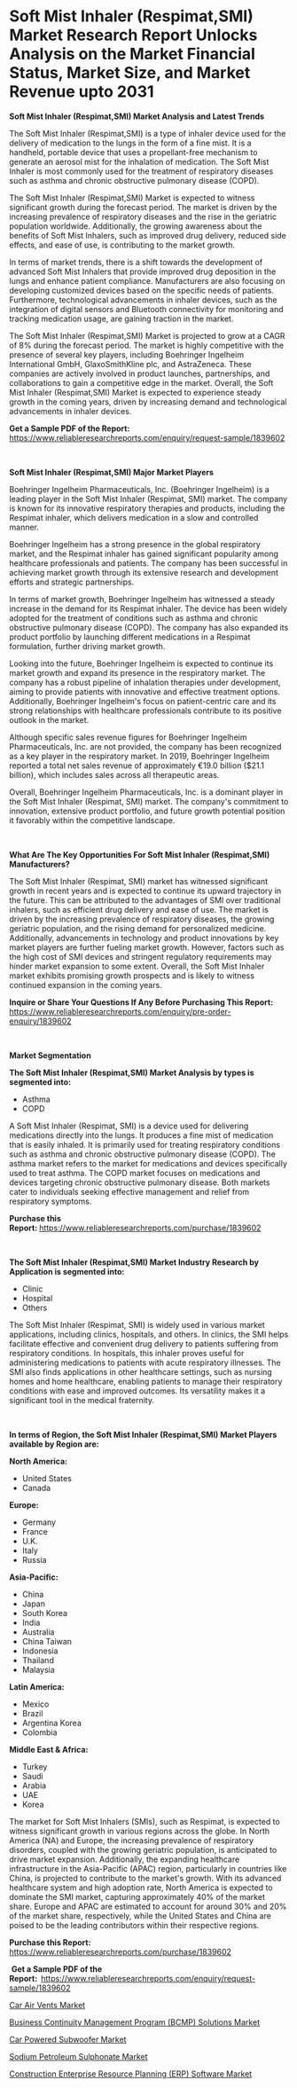 <p><h1>Soft Mist Inhaler (Respimat,SMI) Market Research Report Unlocks Analysis on the Market Financial Status, Market Size, and Market Revenue upto 2031</h1></p><p><strong>Soft Mist Inhaler (Respimat,SMI) Market Analysis and Latest Trends</strong></p>
<p><p>The Soft Mist Inhaler (Respimat,SMI) is a type of inhaler device used for the delivery of medication to the lungs in the form of a fine mist. It is a handheld, portable device that uses a propellant-free mechanism to generate an aerosol mist for the inhalation of medication. The Soft Mist Inhaler is most commonly used for the treatment of respiratory diseases such as asthma and chronic obstructive pulmonary disease (COPD). </p><p>The Soft Mist Inhaler (Respimat,SMI) Market is expected to witness significant growth during the forecast period. The market is driven by the increasing prevalence of respiratory diseases and the rise in the geriatric population worldwide. Additionally, the growing awareness about the benefits of Soft Mist Inhalers, such as improved drug delivery, reduced side effects, and ease of use, is contributing to the market growth. </p><p>In terms of market trends, there is a shift towards the development of advanced Soft Mist Inhalers that provide improved drug deposition in the lungs and enhance patient compliance. Manufacturers are also focusing on developing customized devices based on the specific needs of patients. Furthermore, technological advancements in inhaler devices, such as the integration of digital sensors and Bluetooth connectivity for monitoring and tracking medication usage, are gaining traction in the market. </p><p>The Soft Mist Inhaler (Respimat,SMI) Market is projected to grow at a CAGR of 8% during the forecast period. The market is highly competitive with the presence of several key players, including Boehringer Ingelheim International GmbH, GlaxoSmithKline plc, and AstraZeneca. These companies are actively involved in product launches, partnerships, and collaborations to gain a competitive edge in the market. Overall, the Soft Mist Inhaler (Respimat,SMI) Market is expected to experience steady growth in the coming years, driven by increasing demand and technological advancements in inhaler devices.</p></p>
<p><strong>Get a Sample PDF of the Report:&nbsp;</strong> <a href="https://www.reliableresearchreports.com/enquiry/request-sample/1839602">https://www.reliableresearchreports.com/enquiry/request-sample/1839602</a></p>
<p>&nbsp;</p>
<p><strong>Soft Mist Inhaler (Respimat,SMI) Major Market Players</strong></p>
<p><p>Boehringer Ingelheim Pharmaceuticals, Inc. (Boehringer Ingelheim) is a leading player in the Soft Mist Inhaler (Respimat, SMI) market. The company is known for its innovative respiratory therapies and products, including the Respimat inhaler, which delivers medication in a slow and controlled manner.</p><p>Boehringer Ingelheim has a strong presence in the global respiratory market, and the Respimat inhaler has gained significant popularity among healthcare professionals and patients. The company has been successful in achieving market growth through its extensive research and development efforts and strategic partnerships.</p><p>In terms of market growth, Boehringer Ingelheim has witnessed a steady increase in the demand for its Respimat inhaler. The device has been widely adopted for the treatment of conditions such as asthma and chronic obstructive pulmonary disease (COPD). The company has also expanded its product portfolio by launching different medications in a Respimat formulation, further driving market growth.</p><p>Looking into the future, Boehringer Ingelheim is expected to continue its market growth and expand its presence in the respiratory market. The company has a robust pipeline of inhalation therapies under development, aiming to provide patients with innovative and effective treatment options. Additionally, Boehringer Ingelheim's focus on patient-centric care and its strong relationships with healthcare professionals contribute to its positive outlook in the market.</p><p>Although specific sales revenue figures for Boehringer Ingelheim Pharmaceuticals, Inc. are not provided, the company has been recognized as a key player in the respiratory market. In 2019, Boehringer Ingelheim reported a total net sales revenue of approximately €19.0 billion ($21.1 billion), which includes sales across all therapeutic areas.</p><p>Overall, Boehringer Ingelheim Pharmaceuticals, Inc. is a dominant player in the Soft Mist Inhaler (Respimat, SMI) market. The company's commitment to innovation, extensive product portfolio, and future growth potential position it favorably within the competitive landscape.</p></p>
<p>&nbsp;</p>
<p><strong>What Are The Key Opportunities For Soft Mist Inhaler (Respimat,SMI) Manufacturers?</strong></p>
<p><p>The Soft Mist Inhaler (Respimat, SMI) market has witnessed significant growth in recent years and is expected to continue its upward trajectory in the future. This can be attributed to the advantages of SMI over traditional inhalers, such as efficient drug delivery and ease of use. The market is driven by the increasing prevalence of respiratory diseases, the growing geriatric population, and the rising demand for personalized medicine. Additionally, advancements in technology and product innovations by key market players are further fueling market growth. However, factors such as the high cost of SMI devices and stringent regulatory requirements may hinder market expansion to some extent. Overall, the Soft Mist Inhaler market exhibits promising growth prospects and is likely to witness continued expansion in the coming years.</p></p>
<p><strong>Inquire or Share Your Questions If Any Before Purchasing This Report:</strong> <a href="https://www.reliableresearchreports.com/enquiry/pre-order-enquiry/1839602">https://www.reliableresearchreports.com/enquiry/pre-order-enquiry/1839602</a></p>
<p>&nbsp;</p>
<p><strong>Market Segmentation</strong></p>
<p><strong>The Soft Mist Inhaler (Respimat,SMI) Market Analysis by types is segmented into:</strong></p>
<p><ul><li>Asthma</li><li>COPD</li></ul></p>
<p><p>A Soft Mist Inhaler (Respimat, SMI) is a device used for delivering medications directly into the lungs. It produces a fine mist of medication that is easily inhaled. It is primarily used for treating respiratory conditions such as asthma and chronic obstructive pulmonary disease (COPD). The asthma market refers to the market for medications and devices specifically used to treat asthma. The COPD market focuses on medications and devices targeting chronic obstructive pulmonary disease. Both markets cater to individuals seeking effective management and relief from respiratory symptoms.</p></p>
<p><strong>Purchase this Report:&nbsp;</strong><a href="https://www.reliableresearchreports.com/purchase/1839602">https://www.reliableresearchreports.com/purchase/1839602</a></p>
<p>&nbsp;</p>
<p><strong>The Soft Mist Inhaler (Respimat,SMI) Market Industry Research by Application is segmented into:</strong></p>
<p><ul><li>Clinic</li><li>Hospital</li><li>Others</li></ul></p>
<p><p>The Soft Mist Inhaler (Respimat, SMI) is widely used in various market applications, including clinics, hospitals, and others. In clinics, the SMI helps facilitate effective and convenient drug delivery to patients suffering from respiratory conditions. In hospitals, this inhaler proves useful for administering medications to patients with acute respiratory illnesses. The SMI also finds applications in other healthcare settings, such as nursing homes and home healthcare, enabling patients to manage their respiratory conditions with ease and improved outcomes. Its versatility makes it a significant tool in the medical fraternity.</p></p>
<p>&nbsp;</p>
<p><strong>In terms of Region, the Soft Mist Inhaler (Respimat,SMI) Market Players available by Region are:</strong></p>
<p>
    <p> <strong> North America: </strong>
        <ul>
            <li>United States</li>
            <li>Canada</li>
        </ul>
        </p> 
    <p> <strong> Europe: </strong>
        <ul>
            <li>Germany</li>
            <li>France</li>
            <li>U.K.</li>
            <li>Italy</li>
            <li>Russia</li>
        </ul>
        </p> 
    <p> <strong> Asia-Pacific: </strong>
        <ul>
            <li>China</li>
            <li>Japan</li>
            <li>South Korea</li>
            <li>India</li>
            <li>Australia</li>
            <li>China Taiwan</li>
            <li>Indonesia</li>
            <li>Thailand</li>
            <li>Malaysia</li>
        </ul>
        </p> 
    <p> <strong> Latin America: </strong>
        <ul>
            <li>Mexico</li>
            <li>Brazil</li>
            <li>Argentina Korea</li>
            <li>Colombia</li>
        </ul>
        </p> 
    <p> <strong> Middle East & Africa: </strong>
        <ul>
            <li>Turkey</li>
            <li>Saudi</li>
            <li>Arabia</li>
            <li>UAE</li>
            <li>Korea</li>
        </ul>
    </p>
    </p>
<p><p>The market for Soft Mist Inhalers (SMIs), such as Respimat, is expected to witness significant growth in various regions across the globe. In North America (NA) and Europe, the increasing prevalence of respiratory disorders, coupled with the growing geriatric population, is anticipated to drive market expansion. Additionally, the expanding healthcare infrastructure in the Asia-Pacific (APAC) region, particularly in countries like China, is projected to contribute to the market's growth. With its advanced healthcare system and high adoption rate, North America is expected to dominate the SMI market, capturing approximately 40% of the market share. Europe and APAC are estimated to account for around 30% and 20% of the market share, respectively, while the United States and China are poised to be the leading contributors within their respective regions.</p></p>
<p><strong>Purchase this Report: </strong><a href="https://www.reliableresearchreports.com/purchase/1839602">https://www.reliableresearchreports.com/purchase/1839602</a></p>
<p>&nbsp;<strong>Get a Sample PDF of the Report:&nbsp;&nbsp;</strong><a href="https://www.reliableresearchreports.com/enquiry/request-sample/1839602">https://www.reliableresearchreports.com/enquiry/request-sample/1839602</a></p>
<p><strong></strong></p>
<p><p><a href="https://medium.com/@anilaxhafa2022/car-air-vents-market-share-evolution-and-market-growth-trends-2024-2031-d5eabe039127">Car Air Vents Market</a></p><p><a href="https://github.com/changoleonlaverguenzanoexiste/Market-Research-Report-List-1/blob/main/business-continuity-management-program-bcmp-solutions-market.md">Business Continuity Management Program (BCMP) Solutions Market</a></p><p><a href="https://medium.com/@anilaxhafa2022/car-powered-subwoofer-market-analysis-its-cagr-market-segmentation-and-global-industry-overview-89db5cbec2ba">Car Powered Subwoofer Market</a></p><p><a href="https://medium.com/p/62b1b4cfd83e/edit">Sodium Petroleum Sulphonate Market</a></p><p><a href="https://github.com/mharielmesa/Market-Research-Report-List-1/blob/main/construction-enterprise-resource-planning-erp-software-market.md">Construction Enterprise Resource Planning (ERP) Software Market</a></p></p>